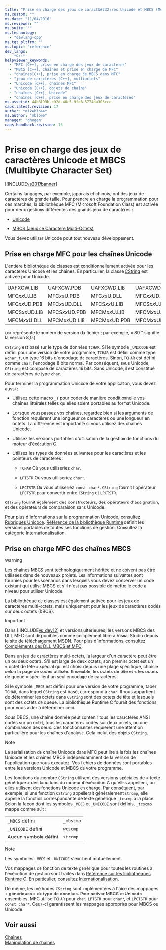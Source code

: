 ```yaml
---
title: "Prise en charge des jeux de caract&#232;res Unicode et MBCS (Multibyte Character Set) | Microsoft Docs"
ms.custom: ""
ms.date: "11/04/2016"
ms.reviewer: ""
ms.suite: ""
ms.technology: 
  - "devlang-cpp"
ms.tgt_pltfrm: ""
ms.topic: "reference"
dev_langs: 
  - "C++"
helpviewer_keywords: 
  - "MFC [C++], prise en charge des jeux de caractères"
  - "MBCS [C++], chaînes et prise en charge de MFC"
  - "chaînes[C++], prise en charge de MBCS dans MFC"
  - "jeux de caractères [C++], multioctets"
  - "Unicode [C++], chaînes MFC"
  - "Unicode [C++], objets de chaîne"
  - "chaînes [C++], Unicode"
  - "chaînes [C++], prise en charge des jeux de caractères"
ms.assetid: 44b3193b-c92d-40c5-9fa8-5774da303cce
caps.latest.revision: 17
author: "mikeblome"
ms.author: "mblome"
manager: "ghogen"
caps.handback.revision: 13
---
```

# Prise en charge des jeux de caract&#232;res Unicode et MBCS (Multibyte Character Set)
[!INCLUDE[vs2017banner](../assembler/inline/includes/vs2017banner.md)]

Certains langages, par exemple, japonais et chinois, ont des jeux de caractères de grande taille.  Pour prendre en charge la programmation pour ces marchés, la bibliothèque MFC \(Microsoft Foundation Class\) est activée pour deux gestions différentes des grands jeux de caractères :  
  
-   [Unicode](#_core_mfc_support_for_unicode_strings)  
  
-   [MBCS \(Jeux de Caractère Multi\-Octets\)](#_core_mfc_support_for_mbcs_strings)  
  
 Vous devez utiliser Unicode pout tout nouveau développement.  
  
##  <a name="_core_mfc_support_for_unicode_strings"></a> Prise en charge MFC pour les chaînes Unicode  
 L'entière bibliothèque de classes est conditionnellement activée pour les caractères Unicode et les chaînes.  En particulier, la classe [CString](../atl-mfc-shared/reference/cstringt-class.md) est activée pour Unicode.  
  
|||||  
|-|-|-|-|  
|UAFXCW.LIB|UAFXCW.PDB|UAFXCWD.LIB|UAFXCWD.PDB|  
|MFC*xx*U.LIB|MFC*xx*U.PDB|MFC*xx*U.DLL|MFC*xx*UD.LIB|  
|MFC*xx*UD.PDB|MFC*xx*UD.DLL|MFCS*xx*U.LIB|MFCS*xx*U.PDB|  
|MFCS*xx*UD.LIB|MFCS*xx*UD.PDB|MFCM*xx*U.LIB|MFCM*xx*U.PDB|  
|MFCM*xx*U.DLL|MFCM*xx*UD.LIB|MFCM*xx*UD.PDB|MFCM*xx*UD.DLL|  
  
 \(*xx* représente le numéro de version du fichier ; par exemple, « 80 " signifie la version 8,0.\)  
  
 `CString` est basé sur le type de données `TCHAR`.  Si le symbole `_UNICODE` est défini pour une version de votre programme, `TCHAR` est défini comme type `wchar_t`, un type 16 bits d'encodage de caractères.  Sinon, `TCHAR` est défini comme `char`, l'encodage 8 bits normal.  Par conséquent, sous Unicode, `CString` est composé de caractères 16 bits.  Sans Unicode, il est constitué de caractères de type `char`.  
  
 Pour terminer la programmation Unicode de votre application, vous devez aussi :  
  
-   Utilisez cette macro `_T` pour coder de manière conditionnelle vos chaînes littérales telles qu'elles soient portables au format Unicode.  
  
-   Lorsque vous passez vos chaînes, regardez bien si les arguments de fonction requièrent une longueur de caractères ou une longueur en octets.  La différence est importante si vous utilisez des chaînes Unicode.  
  
-   Utilisez les versions portables d'utilisation de la gestion de fonctions du moteur d'éxécution C.  
  
-   Utilisez les types de données suivantes pour les caractères et les pointeurs de caractères :  
  
    -   `TCHAR` Où vous utiliseriez `char`.  
  
    -   `LPTSTR` Où vous utiliseriez `char*`.  
  
    -   `LPCTSTR` Où vous utiliseriez `const char*`.  `CString` fournit l'opérateur `LPCTSTR` pour convertir entre `CString` et `LPCTSTR`.  
  
 `CString` fournit également des constructeurs, des opérateurs d'assignation, et des opérateurs de comparaison sans Unicode.  
  
 Pour plus d'informations sur la programmation Unicode, consultez [Rubriques Unicode](../mfc/unicode-in-mfc.md).  [Référence de la bibliothèque Runtime](../c-runtime-library/c-run-time-library-reference.md) définit les versions portables de toutes ses fonctions de gestion.  Consultez la catégorie [Internationalisation](../c-runtime-library/internationalization.md).  
  
##  <a name="_core_mfc_support_for_mbcs_strings"></a> Prise en charge MFC des chaînes MBCS  
  
> [!WARNING]
>  Les chaînes MBCS sont technologiquement héritée et ne doivent pas être utilisées dans de nouveaux projets.  Les informations suivantes sont fournies pour les scénarios dans lesquels vous devez conserver un code existant qui utilise MBCS et s'il n'est pas possible de mettre le code à niveau pour utiliser Unicode.  
  
 La bibliothèque de classes est également activée pour les jeux de caractères multi\-octets, mais uniquement pour les jeux de caractères codés sur deux octets \(DBCS\).  
  
> [!IMPORTANT]
>  Dans [!INCLUDE[vs_dev12](../atl-mfc-shared/includes/vs_dev12_md.md)] et versions ultérieures, les versions MBCS des DLL MFC sont disponibles comme complément libre à Visual Studio depuis le site de téléchargement MSDN.  Pour plus d’informations, consultez [Compléments des DLL MBCS et MFC](../mfc/mfc-mbcs-dll-add-on.md).  
  
 Dans un jeu de caractères multi\-octets, la largeur d'un caractère peut être un ou deux octets.  S'il est large de deux octets, son premier octet est un « octet de tête » spécial qui est choisi depuis une plage spécifique, choisie selon la page de codes utilisée.  Ensemble, les octets de tête et « les octets de queue » spécifient un seul encodage de caractères.  
  
 Si le symbole `_MBCS` est défini pour une version de votre programme, taper `TCHAR`, dans lequel `CString` est basé, correspond à `char`.  Il vous appartient de déterminer les octets dans `CString` sont des octets de tête et lesquels sont des octets de queue.  La bibliothèque Runtime C fournit des fonctions pour vous aider à déterminer ceci.  
  
 Sous DBCS, une chaîne donnée peut contenir tous les caractères ANSI codés sur un octet, tous les caractères codés sur deux octets, ou une combinaison des deux.  Ces fonctionnalités requièrent une attention particulière pour les chaînes d'analyse.  Cela inclut des objets `CString`.  
  
> [!NOTE]
>  La sérialisation de chaîne Unicode dans MFC peut lire à la fois les chaînes Unicode et les chaînes MBCS indépendamment de la version de l'application que vous exécutez.  Vos fichiers de données sont portables entre les versions Unicode et MBCS de votre programme.  
  
 Les fonctions du membre `CString` utilisent des versions spéciales de « texte générique » des fonctions du moteur d'éxécution C qu'elles appellent, ou elles utilisent des fonctions Unicode en charge.  Par conséquent, par exemple, si une fonction `CString` appellerait généralement `strcmp`, elle appelle la fonction correspondante de texte générique `_tcscmp` à la place.  Selon la façon dont les symboles `_MBCS` et `_UNICODE` sont définis, `_tcscmp` mappe comme suit :  
  
|||  
|-|-|  
|`_MBCS` défini|`_mbscmp`|  
|`_UNICODE` défini|`wcscmp`|  
|Aucun symbole défini|`strcmp`|  
  
> [!NOTE]
>  Les symboles `_MBCS` et `_UNICODE` s'excluent mutuellement.  
  
 Vos mappages de fonction de texte générique pour toutes les routines à l'exécution de gestion sont traités dans [Référence sur les bibliothèques Runtime C](../c-runtime-library/c-run-time-library-reference.md).  En particulier, consultez [Internationalisation](../c-runtime-library/internationalization.md).  
  
 De même, les méthodes `CString` sont implémentées à l'aide des mappages « génériques » de type de données.  Pour activer MBCS et Unicode ensembles, MFC utilise `TCHAR` pour `char`, `LPTSTR` pour `char*`, et `LPCTSTR` pour `const char*`.  Ceux\-ci garantissent les mappages appropriés pour MBCS ou Unicode.  
  
## Voir aussi  
 [Chaînes](../atl-mfc-shared/strings-atl-mfc.md)   
 [Manipulation de chaînes](../c-runtime-library/string-manipulation-crt.md)